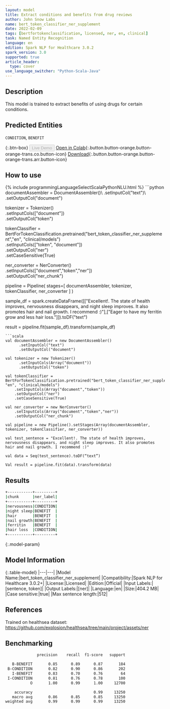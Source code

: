 ```yaml
---
layout: model
title: Extract conditions and benefits from drug reviews
author: John Snow Labs
name: bert_token_classifier_ner_supplement
date: 2022-02-09
tags: [bertfortokenclassification, licensed, ner, en, clinical]
task: Named Entity Recognition
language: en
edition: Spark NLP for Healthcare 3.0.2
spark_version: 3.0
supported: true
article_header:
  type: cover
use_language_switcher: "Python-Scala-Java"
---
```


## Description

This model is trained to extract benefits of using drugs for certain conditions.

## Predicted Entities

`CONDITION`, `BENEFIT`

{:.btn-box}
<button class="button button-orange" disabled>Live Demo</button>
[Open in Colab](https://colab.research.google.com/github/JohnSnowLabs/spark-nlp-workshop/blob/master/tutorials/Certification_Trainings/Healthcare/1.Clinical_Named_Entity_Recognition_Model.ipynb){:.button.button-orange.button-orange-trans.co.button-icon}
[Download](https://s3.amazonaws.com/auxdata.johnsnowlabs.com/clinical/models/bert_token_classifier_ner_supplement_en_3.0.2_3.0_1644368324280.zip){:.button.button-orange.button-orange-trans.arr.button-icon}

## How to use



<div class="tabs-box" markdown="1">
{% include programmingLanguageSelectScalaPythonNLU.html %}
```python
documentAssembler = DocumentAssembler()\
  .setInputCol("text")\
  .setOutputCol("document")

tokenizer = Tokenizer()\
  .setInputCols(["document"])\
  .setOutputCol("token")

tokenClassifier = BertForTokenClassification.pretrained("bert_token_classifier_ner_supplement","en", "clinical/models")\
  .setInputCols(["token", "document"])\
  .setOutputCol("ner")\
  .setCaseSensitive(True)

ner_converter = NerConverter()\
        .setInputCols(["document","token","ner"])\
        .setOutputCol("ner_chunk")


pipeline =  Pipeline(
    stages=[
  documentAssembler,
  tokenizer,
  tokenClassifier,
  ner_converter
    ]
)

sample_df = spark.createDataFrame([["Excellent!. The state of health improves, nervousness disappears, and night sleep improves. It also promotes hair and nail growth. I recommend :)"],["Eager to have my ferritin grow and less hair loss."]]).toDF("text")

result = pipeline.fit(sample_df).transform(sample_df)
```
```scala
val documentAssembler = new DocumentAssembler()
      .setInputCol("text")
      .setOutputCol("document")

val tokenizer = new Tokenizer()
      .setInputCols(Array("document"))
      .setOutputCol("token")

val tokenClassifier = BertForTokenClassification.pretrained("bert_token_classifier_ner_supplement", "en", "clinical/models")
    .setInputCols(Array("document","token"))
    .setOutputCol("ner")
    .setCaseSensitive(True)

val ner_converter = new NerConverter()
    .setInputCols(Array("document","token","ner"))
    .setOutputCol("ner_chunk")

val pipeline = new Pipeline().setStages(Array(documentAssembler, tokenizer, tokenClassifier, ner_converter))

val test_sentence = "Excellent!. The state of health improves, nervousness disappears, and night sleep improves. It also promotes hair and nail growth. I recommend :)"

val data = Seq(test_sentence).toDF(“text”) 

Val result = pipeline.fit(data).transform(data)
```
</div>

## Results

```bash
+-----------+---------+
|chunk      |ner_label|
+-----------+---------+
|nervousness|CONDITION|
|night sleep|BENEFIT  |
|hair       |BENEFIT  |
|nail growth|BENEFIT  |
|ferritin   |BENEFIT  |
|hair loss  |CONDITION|
+-----------+---------+

```

{:.model-param}
## Model Information

{:.table-model}
|---|---|
|Model Name:|bert_token_classifier_ner_supplement|
|Compatibility:|Spark NLP for Healthcare 3.0.2+|
|License:|Licensed|
|Edition:|Official|
|Input Labels:|[sentence, token]|
|Output Labels:|[ner]|
|Language:|en|
|Size:|404.2 MB|
|Case sensitive:|true|
|Max sentence length:|512|

## References

Trained on healthsea dataset: https://github.com/explosion/healthsea/tree/main/project/assets/ner

## Benchmarking

```bash
              precision    recall  f1-score   support

   B-BENEFIT       0.85      0.89      0.87       184
 B-CONDITION       0.82      0.90      0.86       202
   I-BENEFIT       0.83      0.70      0.76        64
 I-CONDITION       0.81      0.76      0.78       100
           O       1.00      0.99      1.00     12700

    accuracy                           0.99     13250
   macro avg       0.86      0.85      0.85     13250
weighted avg       0.99      0.99      0.99     13250
```
